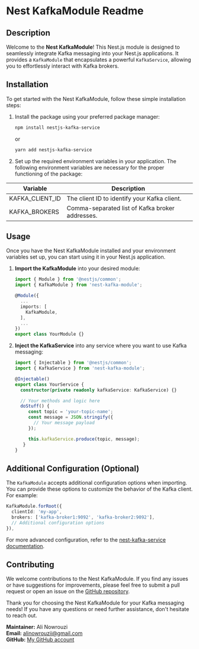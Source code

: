 # Nest KafkaModule Readme

## Description

Welcome to the **Nest KafkaModule**! This Nest.js module is designed to seamlessly integrate Kafka messaging into your Nest.js applications. It provides a `KafkaModule` that encapsulates a powerful `KafkaService`, allowing you to effortlessly interact with Kafka brokers.

## Installation

To get started with the Nest KafkaModule, follow these simple installation steps:

1. Install the package using your preferred package manager:

   ```bash
   npm install nestjs-kafka-service
   ```

   or

   ```bash
   yarn add nestjs-kafka-service
   ```

2. Set up the required environment variables in your application. The following environment variables are necessary for the proper functioning of the package:

<center>

| Variable         | Description                                       |
|------------------|---------------------------------------------------|
| KAFKA_CLIENT_ID  | The client ID to identify your Kafka client.     |
| KAFKA_BROKERS    | Comma-separated list of Kafka broker addresses.  |

</center>

## Usage

Once you have the Nest KafkaModule installed and your environment variables set up, you can start using it in your Nest.js application.

1. **Import the KafkaModule** into your desired module:

   ```typescript
   import { Module } from '@nestjs/common';
   import { KafkaModule } from 'nest-kafka-module';

   @Module({
     ...
     imports: [
       KafkaModule,
     ],
     ...
   })
   export class YourModule {}
   ```

2. **Inject the KafkaService** into any service where you want to use Kafka messaging:

   ```typescript
   import { Injectable } from '@nestjs/common';
   import { KafkaService } from 'nest-kafka-module';

   @Injectable()
   export class YourService {
     constructor(private readonly kafkaService: KafkaService) {}

     // Your methods and logic here
     doStuff() {
        const topic = 'your-topic-name';
        const message = JSON.stringify({
          // Your message payload
        });

        this.kafkaService.produce(topic, message);
      }
   }
   ```


## Additional Configuration (Optional)

The `KafkaModule` accepts additional configuration options when importing. You can provide these options to customize the behavior of the Kafka client. For example:

```typescript
KafkaModule.forRoot({
  clientId: 'my-app',
  brokers: ['kafka-broker1:9092', 'kafka-broker2:9092'],
  // Additional configuration options
}),
```

For more advanced configuration, refer to the [nest-kafka-service documentation](https://github.com/alinowrouzii/kafka-service).

## Contributing

We welcome contributions to the Nest KafkaModule. If you find any issues or have suggestions for improvements, please feel free to submit a pull request or open an issue on the [GitHub repository](https://github.com/alinowrouzii/kafka-service).


Thank you for choosing the Nest KafkaModule for your Kafka messaging needs! If you have any questions or need further assistance, don't hesitate to reach out.

**Maintainer:** Ali Nowrouzi<br>
**Email:** alinowrouzii@gmail.com<br>
**GitHub:** [My GitHub account](https://github.com/alinowrouzii)